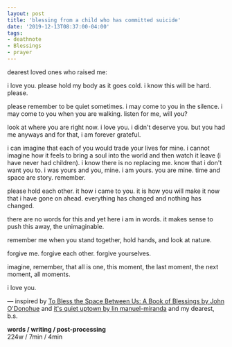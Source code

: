 ```yaml
---
layout: post
title: 'blessing from a child who has committed suicide'
date: '2019-12-13T08:37:00-04:00'
tags:
- deathnote
- Blessings
- prayer
--- 
```


dearest loved ones who raised me: 

i love you. please hold my body as it goes cold. i know this will be hard. please. 

please remember to be quiet sometimes. i may come to you in the silence. i may come to you when you are walking. listen for me, will you? 

look at where you are right now. i love you. i didn't deserve you. but you had me anyways and for that, i am forever grateful. 

i can imagine that each of you would trade your lives for mine. i cannot imagine how it feels to bring a soul into the world and then watch it leave (i have never had children). i know there is no replacing me. know that i don't want you to. i was yours and you, mine. i am yours. you are mine. time and space are story. remember. 

please hold each other. it how i came to you. it is how you will make it now that i have gone on ahead. everything has changed and nothing has changed. 

there are no words for this and yet here i am in words. it makes sense to push this away, the unimaginable. 

remember me when you stand together, hold hands, and look at nature. 

forgive me. forgive each other. forgive yourselves. 

imagine, remember, that all is one, this moment, the last moment, the next moment, all moments. 

i love you. 

— inspired by [To Bless the Space Between Us: A Book of Blessings by John O'Donohue](https://www.goodreads.com/book/show/1211497.To_Bless_the_Space_Between_Us) and [it's quiet uptown by lin manuel-miranda](https://www.youtube.com/watch?v=bMAoOGnw9qQ) and my dearest, b.s. <!-- brandon sloan -->

<!-- hyperlink bank -->


<!-- &#042; = asterisk -->
<!-- &#039; = single quote '-->

**words / writing / post-processing**  
224w / 7min / 4min 